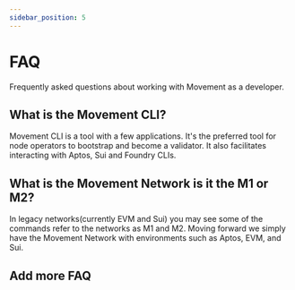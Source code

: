 ```yaml
---
sidebar_position: 5
---
```


# FAQ

Frequently asked questions about working with Movement as a developer.

## What is the Movement CLI?

Movement CLI is a tool with a few applications. It's the preferred tool for node operators to bootstrap and become a validator. It also facilitates interacting with Aptos, Sui and Foundry CLIs.

## What is the Movement Network is it the M1 or M2? 

In legacy networks(currently EVM and Sui) you may see some of the commands refer to the networks as M1 and M2. Moving forward we simply have the Movement Network with environments such as Aptos, EVM, and Sui. 

## Add more FAQ